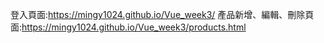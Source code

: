 登入頁面:https://mingy1024.github.io/Vue_week3/
產品新增、編輯、刪除頁面:https://mingy1024.github.io/Vue_week3/products.html
